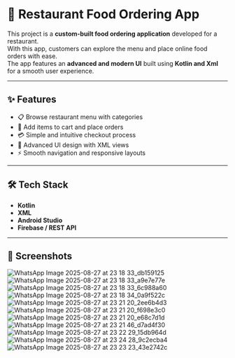 # 🍴 Restaurant Food Ordering App

This project is a **custom-built food ordering application** developed for a restaurant.  
With this app, customers can explore the menu and place online food orders with ease.  
The app features an **advanced and modern UI** built using **Kotlin and Xml** for a smooth user experience.  

---

## ✨ Features
- 📋 Browse restaurant menu with categories  
- 🛒 Add items to cart and place orders  
- 💳 Simple and intuitive checkout process  
- 🎨 Advanced UI design with XML views  
- ⚡ Smooth navigation and responsive layouts  

---

## 🛠️ Tech Stack
- **Kotlin**
- **XML**
- **Android Studio**
- **Firebase / REST API**

---

## 📸 Screenshots
 
![WhatsApp Image 2025-08-27 at 23 18 33_db159125](https://github.com/user-attachments/assets/2e2af3ec-5795-46fb-a5dd-d89f88e427af)    
![WhatsApp Image 2025-08-27 at 23 18 33_a9e7e77e](https://github.com/user-attachments/assets/5871e94e-7ba8-4eef-a2c5-0fd4fcd7075b)
![WhatsApp Image 2025-08-27 at 23 18 33_6c988a60](https://github.com/user-attachments/assets/fae72222-86e5-4986-9c26-089915e73803)
![WhatsApp Image 2025-08-27 at 23 18 34_0a9f522c](https://github.com/user-attachments/assets/c82c21f0-1c1e-47a2-aea8-fee602904d41)
![WhatsApp Image 2025-08-27 at 23 21 20_2ee6b4d3](https://github.com/user-attachments/assets/1d3f51bf-e84c-460d-9a5b-16c3f7bd606f)
![WhatsApp Image 2025-08-27 at 23 21 20_f698e3c0](https://github.com/user-attachments/assets/8900b6d8-21fd-471e-85ac-870064d1e095)
![WhatsApp Image 2025-08-27 at 23 21 20_e68c7d1d](https://github.com/user-attachments/assets/e4edfb5f-e739-48bc-b866-1124bfa75440)
![WhatsApp Image 2025-08-27 at 23 21 46_d7ad4f30](https://github.com/user-attachments/assets/e647f174-689a-4456-93c9-54e283aad663)
![WhatsApp Image 2025-08-27 at 23 22 29_15db964d](https://github.com/user-attachments/assets/ea94010d-7f10-4f14-bdaf-c5afbb7d12e1)
![WhatsApp Image 2025-08-27 at 23 24 28_9c2ecba4](https://github.com/user-attachments/assets/477189d1-c2eb-4a7b-af08-d48ed6242a1b)
![WhatsApp Image 2025-08-27 at 23 23 23_43e2742c](https://github.com/user-attachments/assets/343a1234-9428-40a8-8a4a-af9823de4057)
